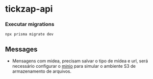 # tickzap-api

### Executar migrations

``npx prisma migrate dev``

## Messages

- Mensagens com midea, precisam salvar o tipo de mídea e url, será necessário configurar o [minio](https://www.min.io/)
  para simular o ambiente S3 de armazenamento de arquivos.